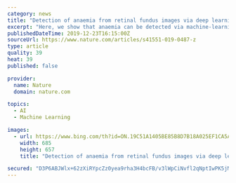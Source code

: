 ```yaml
---
category: news
title: "Detection of anaemia from retinal fundus images via deep learning"
excerpt: "Here, we show that anaemia can be detected via machine-learning algorithms trained using retinal fundus images, study participant metadata (including race or ethnicity, age, sex and blood pressure) or the combination of both data types (images and study ..."
publishedDateTime: 2019-12-23T16:15:00Z
sourceUrl: https://www.nature.com/articles/s41551-019-0487-z
type: article
quality: 39
heat: 39
published: false

provider:
  name: Nature
  domain: nature.com

topics:
  - AI
  - Machine Learning

images:
  - url: https://www.bing.com/th?id=ON.19C51A1405BE85B8D7B18A025EF1CA5A
    width: 685
    height: 657
    title: "Detection of anaemia from retinal fundus images via deep learning"

secured: "D3P6ABJWlx+62zXiRYpcZz0yea9rha3H4bcFB/v3lWpCiNvfl2qNptIwPK5jMXvMyGKxjYCEq6UJ6QCnUIpGmRU4slDxBeSzl0lkg1JwYty9kaiXoJKWspUqt0SHmlZAlnCddqlFgjlPpS5fVotUvP7+sretL53sRfeZFav+JIJXxicMg2QTGy1bPwJD6K1/dYHdGZX8AIS0YBpvFmqce5sE/ZbVrgHo7d17roV5/mcuvTURCj17os4kBWWGz9iz1ra+/ZV4EPgxdX1EFNumGQ==;5PBNuAlQ1RLdKPcch/+88w=="
---
```


